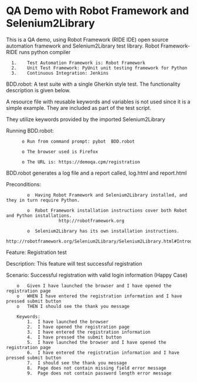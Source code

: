 # QA Demo with Robot Framework and Selenium2Library
This is a QA demo, using Robot Framework (RIDE IDE) open source automation framework and Selenium2Library test library.
Robot Framework-RIDE runs python compiler 

      1.	Test Automation Framework is: Robot Framework
      2.	Unit Test Framework: PyUnit unit testing framework for Python
      3.	Continuous Integration: Jenkins


BDD.robot: A test suite with a single Gherkin style test. The functionality description is given below.

A resource file with reusable keywords and variables is not used since it is a simple example. 
They are included as part of the test script.

They utilize keywords provided by the imported Selenium2Library

Running BDD.robot:

          o	Run from command prompt: pybot  BDD.robot
          
          o	The browser used is Firefox
          
          o	The URL is: https://demoqa.cpm/registration


BDD.robot generates a log file and a report called, log.html and report.html



Preconditions: 

            o  Having Robot Framework and Selenium2Library installed, and they in turn require Python. 

            o  Robot Framework installation instructions cover both Robot and Python installations. 
                        http://robotframework.org
            
            o  Selenium2Library has its own installation instructions.
                        http://robotframework.org/Selenium2Library/Selenium2Library.html#Introduction
           
                    


Feature: Registration test

Description: This feature will test successful registration

Scenario: Successful registration with valid login information (Happy Case)

        o	Given I have launched the browser and I have opened the registration page
        o	WHEN I have entered the registration information and I have pressed submit button
        o	THEN I should see the thank you message

        Keywords:
			1.	I have launched the browser
			2.	I have opened the registration page
			3.	I have entered the registration information
			4.	I have pressed the submit button
			5.  I have launched the browser and I have opened the registration page
			6.  I have entered the registration information and I have pressed submit button
			7.	I should see the thank you message
			8.	Page does not contain missing field error message
			9.	Page does not contain password length error message
	
